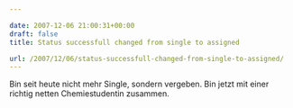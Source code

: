 ```yaml
---

date: 2007-12-06 21:00:31+00:00
draft: false
title: Status successfull changed from single to assigned

url: /2007/12/06/status-successfull-changed-from-single-to-assigned/
---
```


Bin seit heute nicht mehr Single, sondern vergeben. Bin jetzt mit einer richtig netten Chemiestudentin zusammen.
